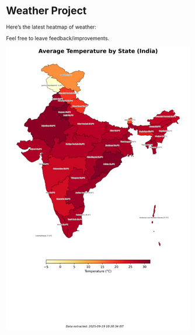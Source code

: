 # Weather Project

Here’s the latest heatmap of weather:

Feel free to leave feedback/improvements.

![India Heatmap](docs/assets/india_heatmap.png?v=CCE11C)
